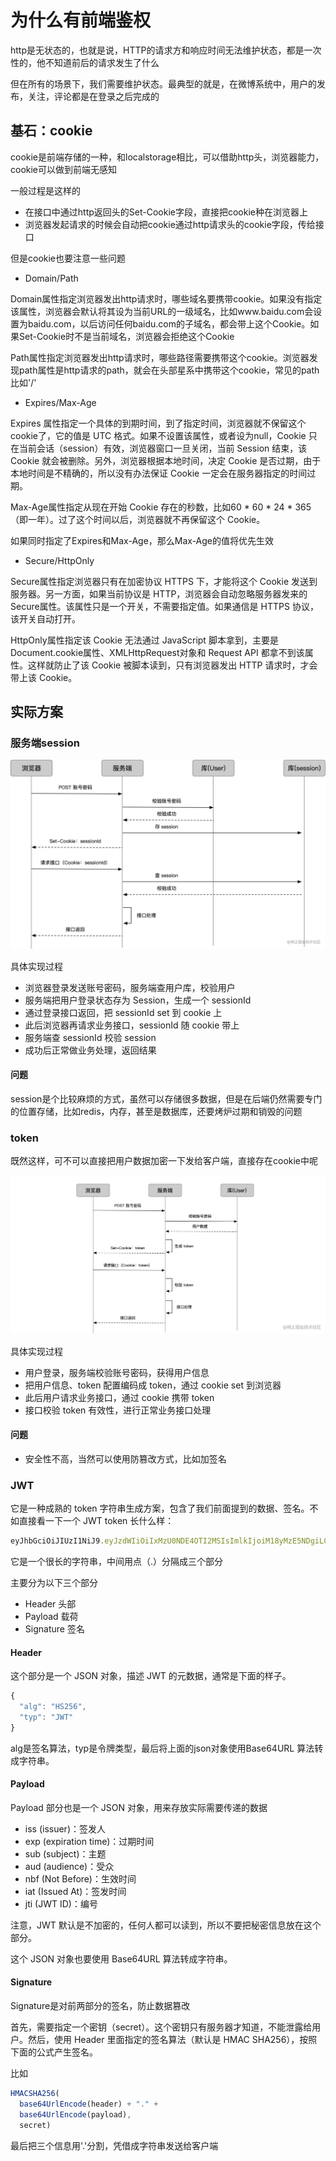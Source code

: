 # 为什么有前端鉴权

http是无状态的，也就是说，HTTP的请求方和响应时间无法维护状态，都是一次性的，他不知道前后的请求发生了什么

但在所有的场景下，我们需要维护状态。最典型的就是，在微博系统中，用户的发布，关注，评论都是在登录之后完成的

## 基石：cookie

cookie是前端存储的一种，和localstorage相比，可以借助http头，浏览器能力，cookie可以做到前端无感知

一般过程是这样的

- 在接口中通过http返回头的Set-Cookie字段，直接把cookie种在浏览器上
- 浏览器发起请求的时候会自动把cookie通过http请求头的cookie字段，传给接口

但是cookie也要注意一些问题

- Domain/Path

Domain属性指定浏览器发出http请求时，哪些域名要携带cookie。如果没有指定该属性，浏览器会默认将其设为当前URL的一级域名，比如www.baidu.com会设置为baidu.com，以后访问任何baidu.com的子域名，都会带上这个Cookie。如果Set-Cookie时不是当前域名，浏览器会拒绝这个Cookie

Path属性指定浏览器发出http请求时，哪些路径需要携带这个cookie。浏览器发现path属性是http请求的path，就会在头部星系中携带这个cookie，常见的path比如'/'

- Expires/Max-Age

Expires 属性指定一个具体的到期时间，到了指定时间，浏览器就不保留这个cookie了，它的值是 UTC 格式。如果不设置该属性，或者设为null，Cookie 只在当前会话（session）有效，浏览器窗口一旦关闭，当前 Session 结束，该 Cookie 就会被删除。另外，浏览器根据本地时间，决定 Cookie 是否过期，由于本地时间是不精确的，所以没有办法保证 Cookie 一定会在服务器指定的时间过期。

Max-Age属性指定从现在开始 Cookie 存在的秒数，比如60 * 60 * 24 * 365（即一年）。过了这个时间以后，浏览器就不再保留这个 Cookie。

如果同时指定了Expires和Max-Age，那么Max-Age的值将优先生效

- Secure/HttpOnly

Secure属性指定浏览器只有在加密协议 HTTPS 下，才能将这个 Cookie 发送到服务器。另一方面，如果当前协议是 HTTP，浏览器会自动忽略服务器发来的Secure属性。该属性只是一个开关，不需要指定值。如果通信是 HTTPS 协议，该开关自动打开。

HttpOnly属性指定该 Cookie 无法通过 JavaScript 脚本拿到，主要是Document.cookie属性、XMLHttpRequest对象和 Request API 都拿不到该属性。这样就防止了该 Cookie 被脚本读到，只有浏览器发出 HTTP 请求时，才会带上该 Cookie。

## 实际方案

### 服务端session

![alt text](前端鉴权session.png)

具体实现过程

- 浏览器登录发送账号密码，服务端查用户库，校验用户
- 服务端把用户登录状态存为 Session，生成一个 sessionId
- 通过登录接口返回，把 sessionId set 到 cookie 上
- 此后浏览器再请求业务接口，sessionId 随 cookie 带上
- 服务端查 sessionId 校验 session
- 成功后正常做业务处理，返回结果

#### 问题

session是个比较麻烦的方式，虽然可以存储很多数据，但是在后端仍然需要专门的位置存储，比如redis，内存，甚至是数据库，还要烤炉过期和销毁的问题

### token

既然这样，可不可以直接把用户数据加密一下发给客户端，直接存在cookie中呢

![alt text](前端鉴权token.png)

具体实现过程

- 用户登录，服务端校验账号密码，获得用户信息
- 把用户信息、token 配置编码成 token，通过 cookie set 到浏览器
- 此后用户请求业务接口，通过 cookie 携带 token
- 接口校验 token 有效性，进行正常业务接口处理

#### 问题
- 安全性不高，当然可以使用防篡改方式，比如加签名

### JWT

它是一种成熟的 token 字符串生成方案，包含了我们前面提到的数据、签名。不如直接看一下一个 JWT token 长什么样：

```js
eyJhbGciOiJIUzI1NiJ9.eyJzdWIiOiIxMzU0NDE4OTI2MSIsImlkIjoiM18yMzE5NDgiLCJleHAiOjE3MTUxNTg2MjJ9.UeCotuarRO9sTzIUdxWNsY-eFj6mglnljaJe6duOUhM
```
它是一个很长的字符串，中间用点（.）分隔成三个部分

主要分为以下三个部分
- Header 头部
- Payload 载荷
- Signature 签名

#### Header 
这个部分是一个 JSON 对象，描述 JWT 的元数据，通常是下面的样子。

```js
{
  "alg": "HS256",
  "typ": "JWT"
}
```
alg是签名算法，typ是令牌类型，最后将上面的json对象使用Base64URL 算法转成字符串。

#### Payload

Payload 部分也是一个 JSON 对象，用来存放实际需要传递的数据

- iss (issuer)：签发人
- exp (expiration time)：过期时间
- sub (subject)：主题
- aud (audience)：受众
- nbf (Not Before)：生效时间
- iat (Issued At)：签发时间
- jti (JWT ID)：编号

注意，JWT 默认是不加密的，任何人都可以读到，所以不要把秘密信息放在这个部分。

这个 JSON 对象也要使用 Base64URL 算法转成字符串。

#### Signature

Signature是对前两部分的签名，防止数据篡改

首先，需要指定一个密钥（secret）。这个密钥只有服务器才知道，不能泄露给用户。然后，使用 Header 里面指定的签名算法（默认是 HMAC SHA256），按照下面的公式产生签名。

比如

```js
HMACSHA256(
  base64UrlEncode(header) + "." +
  base64UrlEncode(payload),
  secret)
```

最后把三个信息用'.'分割，凭借成字符串发送给客户端

